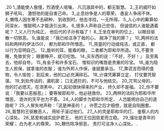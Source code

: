 .20 
1_酒能使人傲慢，烈酒使人喧嚷， 
凡沉溺其中的，都无智慧。 
2_王的威吓如狮子吼叫， 
激怒他的是自害己命。 
3_止息纷争是人的尊荣， 
愚妄人争闹不休。 
4_懒惰人因冬寒不去耕种， 
到收割时，他去寻找，一无所得。 
5_人心中的筹算如同深水， 
惟聪明人才能汲引出来。 
6_很多人声称自己忠信， 
但诚信的人谁能遇着呢？ 
7_义人行为纯正， 
他后代的子孙有福了！ 
8_王坐在审判的位上， 
以眼目驱散一切邪恶。 
9_谁能说：「我已经洁净了我的心， 
脱净了我的罪？」 
10_两样的法码和两样的伊法(50)， 
都为耶和华所憎恶。 
11_孩童的行动或纯洁，或正直， 
都以行为显明自己。 
12_能听的耳，能看的眼， 
二者都为耶和华所造。 
13_不要贪睡，免致贫穷； 
眼要睁开，就可吃饱。 
14_买东西的说：「不好，不好！」 
及至离去，他却自夸。 
15_有金子和许多宝石， 
惟知识的嘴唇是贵重的珍宝。 
16_谁为陌生人担保，就拿谁的衣服； 
谁为外邦人作保，谁就要承当。 
17_靠谎言而得的食物，令人愉悦； 
到后来，他的口必充满碎石。 
18_计谋凭筹算立定， 
打仗要凭智谋。 
19_到处传话的，漏机密； 
口无遮拦的，不可与他结交。 
20_咒骂父母的， 
他的灯必熄灭，在漆黑中。 
21_起初很快得来的产业， 
终久却不是福。 
22_你不要说：「我要以恶报恶」； 
要等候耶和华，他必拯救你。 
23_两样的法码为耶和华所憎恶， 
诡诈的天平也为不善。 
24_人的脚步为耶和华所定， 
人岂能明白自己的道路呢？ 
25_人冒失地声称：「这是神圣的！」 
许愿之后才细想，就是自陷圈套。 
26_智慧的王驱散恶人， 
用轮子滚过他们。 
27_人的灵是耶和华的灯， 
鉴察人的内心深处。 
28_慈爱和诚实庇护君王， 
他的王位因慈爱而立稳。 
29_强壮是青年的荣耀； 
白为老人的尊荣。 
30_鞭伤除净邪恶， 
责打可洁净人心深处。 
  .